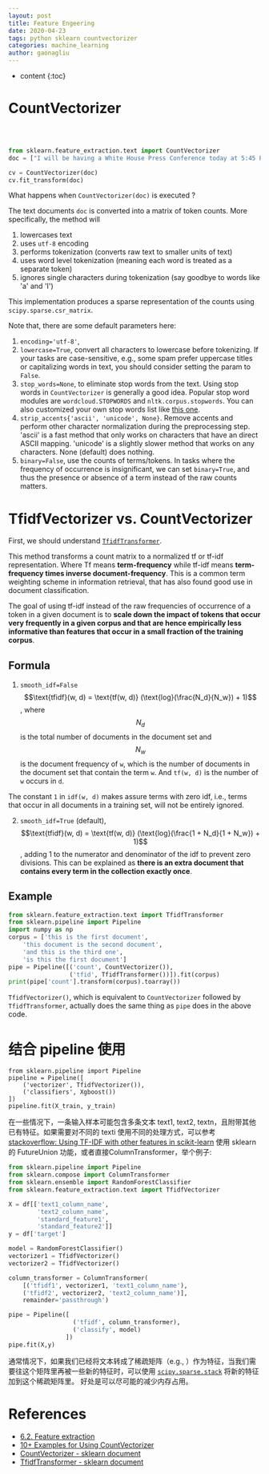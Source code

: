 ```yaml
---
layout: post
title: Feature Engeering
date: 2020-04-23
tags: python sklearn countvectorizer
categories: machine_learning
author: gaonagliu
---
```

* content
{:toc}


# CountVectorizer

```python



from sklearn.feature_extraction.text import CountVectorizer
doc = ["I will be having a White House Press Conference today at 5:45 P.M. Thank you!", "I have instructed the United States Navy to shoot down and destroy any and all Iranian gunboats if they harass our ships at sea."]

cv = CountVectorizer(doc)
cv.fit_transform(doc)
```
What happens when `CountVectorizer(doc)` is executed ? 

The text documents `doc` is converted into a matrix of token counts. More specifically, the method will
1. lowercases text 
2. uses `utf-8` encoding
3. performs tokenization (converts raw text to smaller units of text)
4. uses word level tokenization (meaning each word is treated as a separate token)
5. ignores single characters during tokenization (say goodbye to words like 'a' and 'I')

This implementation produces a sparse representation of the counts using `scipy.sparse.csr_matrix`.

Note that, there are some default parameters here: 
1. `encoding='utf-8'`, 
2. `lowercase=True`, convert all characters to lowercase before tokenizing. If your tasks are case-sensitive, e.g., some spam prefer uppercase titles or capitalizing words in text, you should consider setting the param to `False`. 
3. `stop_words=None`, to eliminate stop words from the text. Using stop words in `CountVectorizer` is generally a good idea. Popular stop word modules are `wordcloud.STOPWORDS` and `nltk.corpus.stopwords`. You can also customized your own stop words list like [this one](https://raw.githubusercontent.com/117ami/117ami.github.io/master/materials/stopwords.txt).
4. `strip_accents{'ascii', 'unicode', None}`. Remove accents and perform other character normalization during the preprocessing step. 'ascii' is a fast method that only works on characters that have an direct ASCII mapping. 'unicode' is a slightly slower method that works on any characters. None (default) does nothing.
5. `binary=False`, use the counts of terms/tokens. In tasks where the frequency of occurrence is insignificant, we can set `binary=True`, and thus the presence or absence of a term instead of the raw counts matters. 


# TfidfVectorizer vs. CountVectorizer
First, we should understand [`TfidfTransformer`](https://scikit-learn.org/stable/modules/generated/sklearn.feature_extraction.text.TfidfTransformer.html#sklearn.feature_extraction.text.TfidfTransformer).

This method transforms a count matrix to a normalized tf or tf-idf representation. Where Tf means **term-frequency** while tf-idf means **term-frequency times inverse document-frequency**. This is a common term weighting scheme in information retrieval, that has also found good use in document classification.

The goal of using tf-idf instead of the raw frequencies of occurrence of a token in a given document is to **scale down the impact of tokens that occur very frequently in a given corpus and that are hence empirically less informative than features that occur in a small fraction of the training corpus**.

## Formula 
1. `smooth_idf=False` $$\text{tfidf}(w, d) = \text{tf(w, d)} (\text{log}(\frac{N_d}{N_w}) + 1)$$, where $$N_d$$ is the total number of documents in the document set and $$N_w$$ is the document frequency of `w`, which is the number of documents in the document set that contain the term `w`. And `tf(w, d)` is the number of `w` occurs in `d`. 

The constant `1` in `idf(w, d)` makes assure terms with zero idf, i.e., terms that occur in all documents in a training set, will not be entirely ignored. 

2. `smooth_idf=True` (default), $$\text{tfidf}(w, d) = \text{tf(w, d)} (\text{log}(\frac{1 + N_d}{1 + N_w}) + 1)$$, adding 1 to the numerator and denominator of the idf to prevent zero divisions. This can be explained as **there is an extra document that contains every term in the collection exactly once**. 

## Example 

```python
from sklearn.feature_extraction.text import TfidfTransformer
from sklearn.pipeline import Pipeline
import numpy as np
corpus = ['this is the first document', 
    'this document is the second document',
    'and this is the third one',
    'is this the first document']
pipe = Pipeline([('count', CountVectorizer()),
                 ('tfid', TfidfTransformer())]).fit(corpus)    
print(pipe['count'].transform(corpus).toarray())
```

`TfidfVectorizer()`, which is equivalent to `CountVectorizer` followed by `TfidfTransformer`, actually does the same thing as `pipe` does in the above code.

# 结合 pipeline 使用  
```
from sklearn.pipeline import Pipeline
pipeline = Pipeline([
    ('vectorizer', TfidfVectorizer()),
    ('classifiers', Xgboost())
])
pipeline.fit(X_train, y_train)
```

在一些情况下，一条输入样本可能包含多条文本 text1, text2, textn，且附带其他已有特征。如果需要对不同的 texti 使用不同的处理方式，可以参考 [stackoverflow: Using TF-IDF with other features in scikit-learn](https://datascience.stackexchange.com/questions/22813/using-tf-idf-with-other-features-in-scikit-learn) 使用 sklearn的 FutureUnion 功能，或者直接ColumnTransformer，举个例子:

```python
from sklearn.pipeline import Pipeline
from sklearn.compose import ColumnTransformer
from sklearn.ensemble import RandomForestClassifier
from sklearn.feature_extraction.text import TfidfVectorizer

X = df[['text1_column_name', 
        'text2_column_name', 
        'standard_feature1', 
        'standard_feature2']]
y = df['target']

model = RandomForestClassifier()
vectorizer1 = TfidfVectorizer()
vectorizer2 = TfidfVectorizer()

column_transformer = ColumnTransformer(
    [('tfidf1', vectorizer1, 'text1_column_name'), 
    ('tfidf2', vectorizer2, 'text2_column_name')],
    remainder='passthrough')

pipe = Pipeline([
                  ('tfidf', column_transformer),
                  ('classify', model)
                ])
pipe.fit(X,y)
```

通常情况下，如果我们已经将文本转成了稀疏矩阵（e.g., ）作为特征，当我们需要往这个矩阵里再被一些新的特征时，可以使用 [`scipy.sparse.stack`](https://docs.scipy.org/doc/scipy/reference/generated/scipy.sparse.hstack.html) 将新的特征加到这个稀疏矩阵里。 好处是可以尽可能的减少内存占用。 


# References 
* [6.2. Feature extraction](https://scikit-learn.org/stable/modules/feature_extraction.html#tfidf-term-weighting)
* [10+ Examples for Using CountVectorizer](https://kavita-ganesan.com/how-to-use-countvectorizer/)
* [CountVectorizer - sklearn document](http://scikit-learn.org/stable/modules/generated/sklearn.feature_extraction.text.CountVectorizer.html)
* [TfidfTransformer - sklearn document](https://scikit-learn.org/stable/modules/generated/sklearn.feature_extraction.text.TfidfTransformer.html#sklearn.feature_extraction.text.TfidfTransformer)